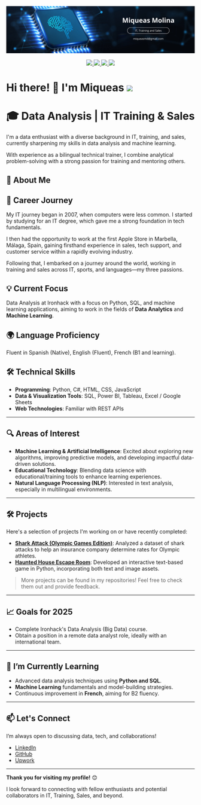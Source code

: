 <div id="header" align="left">
  <img src="https://github.com/miqueasmd/miqueasmd/blob/main/Github-Banner.png" width="1000"/>
</div>

<p align="center">
  <a href="https://www.linkedin.com/in/miqueas-molina">
    <img src="https://img.shields.io/badge/LinkedIn-0077B5?style=for-the-badge&logo=linkedin&logoColor=white">
  </a>
  <a href="https://www.upwork.com/freelancers/miqueasmd">
    <img src="https://img.shields.io/badge/UpWork-6FDA44?style=for-the-badge&logo=Upwork&logoColor=white">
  </a>
  <a href="mailto:miqueasmd@gmail.com">
    <img src="https://img.shields.io/badge/Gmail-D14836?style=for-the-badge&logo=gmail&logoColor=white">
  </a>
  <a href="https://github.com/miqueasmd">
    <img src="https://img.shields.io/badge/Portfolio-255E63?style=for-the-badge&logo=About.me&logoColor=white">
  </a>
</p>

<h1>
  Hi there! 👋 I'm Miqueas 
  <img src="https://media.giphy.com/media/hvRJCLFzcasrR4ia7z/giphy.gif" width="30px"/>
</h1>


# 🎓 Data Analysis | IT Training & Sales

I'm a data enthusiast with a diverse background in IT, training, and sales, currently sharpening my skills in data analysis and machine learning.

With experience as a bilingual technical trainer, I combine analytical problem-solving with a strong passion for training and mentoring others.



## 🚀 About Me

## 💼 Career Journey  
My IT journey began in 2007, when computers were less common. I started by studying for an IT degree, which gave me a strong foundation in tech fundamentals. 

I then had the opportunity to work at the first Apple Store in Marbella, Málaga, Spain, gaining firsthand experience in sales, tech support, and customer service within a rapidly evolving industry.

Following that, I embarked on a journey around the world, working in training and sales across IT, sports, and languages—my three passions. 

## 💡 Current Focus
Data Analysis at Ironhack with a focus on Python, SQL, and machine learning applications, aiming to work in the fields of **Data Analytics** and **Machine Learning**.

## 🌍 Language Proficiency 
Fluent in Spanish (Native), English (Fluent), French (B1 and learning).

## 🛠️ Technical Skills 
  - **Programming**: Python, C#, HTML, CSS, JavaScript  
  - **Data & Visualization Tools**: SQL, Power BI, Tableau, Excel / Google Sheets
  - **Web Technologies**: Familiar with REST APIs

---

## 🔍 Areas of Interest
- **Machine Learning & Artificial Intelligence**: Excited about exploring new algorithms, improving predictive models, and developing impactful data-driven solutions.
- **Educational Technology**: Blending data science with educational/training tools to enhance learning experiences.
- **Natural Language Processing (NLP)**: Interested in text analysis, especially in multilingual environments.

---

## 🛠️ Projects

Here's a selection of projects I'm working on or have recently completed:

- **[Shark Attack (Olympic Games Edition)](https://github.com/miqueasmd/Shark-Attack-Olympic-Games-Edition)**: Analyzed a dataset of shark attacks to help an insurance company determine rates for Olympic athletes.
- **[Haunted House Escape Room](https://github.com/miqueasmd/Haunted-House-Escaperoom)**: Developed an interactive text-based game in Python, incorporating both text and image assets.

> More projects can be found in my repositories! Feel free to check them out and provide feedback.


---

## 📈 Goals for 2025
- Complete Ironhack's Data Analysis (Big Data) course.
- Obtain a position in a remote data analyst role, ideally with an international team.

---

## 🌱 I’m Currently Learning
- Advanced data analysis techniques using **Python and SQL**.
- **Machine Learning** fundamentals and model-building strategies.
- Continuous improvement in **French**, aiming for B2 fluency.

---

## 📫 Let's Connect
I’m always open to discussing data, tech, and collaborations!

- [LinkedIn](https://www.linkedin.com/in/miqueas-molina)
- [GitHub](https://github.com/miqueasmd)
- [Upwork](https://www.upwork.com/freelancers/miqueasmd)

---

**Thank you for visiting my profile!** 😊

I look forward to connecting with fellow enthusiasts and potential collaborators in IT, Training, Sales, and beyond.

